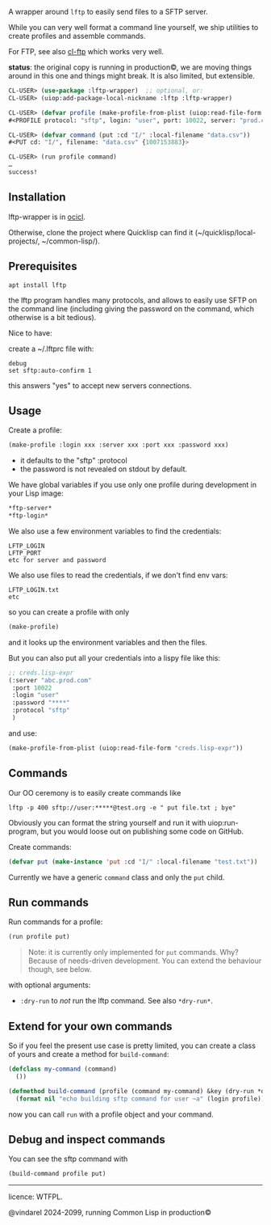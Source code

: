 
A wrapper around `lftp` to easily send files to a SFTP server.

While you can very well format a command line yourself, we ship
utilities to create profiles and assemble commands.

For FTP, see also [cl-ftp](https://github.com/pinterface/cl-ftp) which works very well.

**status**: the original copy is running in production©, we are moving things around in this one and things might break. It is also limited, but extensible.

~~~lisp
CL-USER> (use-package :lftp-wrapper)  ;; optional, or:
CL-USER> (uiop:add-package-local-nickname :lftp :lftp-wrapper)

CL-USER> (defvar profile (make-profile-from-plist (uiop:read-file-form "CREDS.lisp-expr"))
#<PROFILE protocol: "sftp", login: "user", port: 10022, server: "prod.com", password? T>

CL-USER> (defvar command (put :cd "I/" :local-filename "data.csv"))
#<PUT cd: "I/", filename: "data.csv" {1007153883}>

CL-USER> (run profile command)
…
success!
~~~

## Installation

lftp-wrapper is in [ocicl](https://github.com/ocicl/ocicl).

Otherwise, clone the project where Quicklisp can find it (~/quicklisp/local-projects/, ~/common-lisp/).


## Prerequisites

    apt install lftp

the lftp program handles many protocols, and allows to easily use SFTP on the command line (including giving the password on the command, which otherwise is a bit tedious).

Nice to have:

create a ~/.lftprc file with:

```
debug
set sftp:auto-confirm 1
```

this answers \"yes\" to accept new servers connections.

## Usage

Create a profile:

~~~lisp
(make-profile :login xxx :server xxx :port xxx :password xxx)
~~~

- it defaults to the "sftp" :protocol
- the password is not revealed on stdout by default.

We have global variables if you use only one profile during development in your Lisp image:

~~~lisp
*ftp-server*
*ftp-login*
~~~

We also use a few environment variables to find the credentials:

    LFTP_LOGIN
    LFTP_PORT
    etc for server and password

We also use files to read the credentials, if we don't find env vars:

    LFTP_LOGIN.txt
    etc

so you can create a profile with only

~~~lisp
(make-profile)
~~~

and it looks up the environment variables and then the files.

But you can also put all your credentials into a lispy file like this:

```lisp
;; creds.lisp-expr
(:server "abc.prod.com"
 :port 10022
 :login "user"
 :password "****"
 :protocol "sftp"
 )
```

and use:

~~~lisp
(make-profile-from-plist (uiop:read-file-form "creds.lisp-expr"))
~~~

## Commands

Our OO ceremony is to easily create commands like

    lftp -p 400 sftp://user:*****@test.org -e " put file.txt ; bye"

Obviously you can format the string yourself and run it with uiop:run-program, but you would loose out on publishing some code on GitHub.

Create commands:

~~~lisp
(defvar put (make-instance 'put :cd "I/" :local-filename "test.txt"))
~~~

Currently we have a generic `command` class and only the `put` child.


## Run commands

Run commands for a profile:

~~~lisp
(run profile put)
~~~

>Note: it is currently only implemented for `put` commands.  Why? Because of needs-driven development. You can extend the behaviour though, see below.

with optional arguments:

- `:dry-run` to *not* run the lftp command. See also `*dry-run*`.

## Extend for your own commands

So if you feel the present use case is pretty limited, you can create
a class of yours and create a method for `build-command`:

~~~lisp
(defclass my-command (command)
  ())

(defmethod build-command (profile (command my-command) &key (dry-run *dry-run*))
  (format nil "echo building sftp command for user ~a" (login profile)))
~~~

now you can call `run` with a profile object and your command.


## Debug and inspect commands

You can see the sftp command with

~~~lisp
(build-command profile put)
~~~


---

licence: WTFPL.

@vindarel 2024-2099, running Common Lisp in production©
